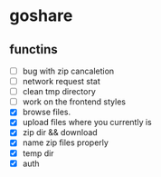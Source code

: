 # goshare

## functins

- [ ] bug with zip cancaletion
- [ ] network request stat
- [ ] clean tmp directory
- [ ] work on the frontend styles
- [x] browse files.
- [x] upload files where you currently is
- [x] zip dir && download
- [x] name zip files properly
- [x] temp dir
- [x] auth
